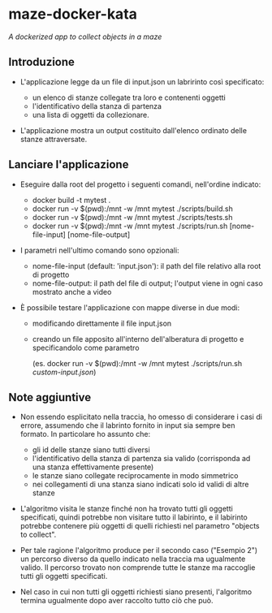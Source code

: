 # maze-docker-kata
*A dockerized app to collect objects in a maze*

## Introduzione
* L'applicazione legge da un file di input.json un labririnto così specificato:
  * un elenco di stanze collegate tra loro e contenenti oggetti
  * l'identificativo della stanza di partenza 
  * una lista di oggetti da collezionare.
  
  
* L'applicazione mostra un output costituito dall'elenco ordinato delle stanze attraversate.

## Lanciare l'applicazione
- Eseguire dalla root del progetto i seguenti comandi, nell'ordine indicato:

  * docker build -t mytest .
  * docker run -v $(pwd):/mnt -w /mnt mytest ./scripts/build.sh 
  * docker run -v $(pwd):/mnt -w /mnt mytest ./scripts/tests.sh 
  * docker run -v $(pwd):/mnt -w /mnt mytest ./scripts/run.sh [nome-file-input] [nome-file-output]
  

- I parametri nell'ultimo comando sono opzionali:
  * nome-file-input (default: 'input.json'): il path del file relativo alla root di progetto
  * nome-file-output: il path del file di output; l'output viene in ogni caso mostrato anche a video


- È possibile testare l'applicazione con mappe diverse in due modi:
  * modificando direttamente il file input.json
  * creando un file apposito all'interno dell'alberatura di progetto e specificandolo come parametro
    
    (es. docker run -v $(pwd):/mnt -w /mnt mytest ./scripts/run.sh *custom-input.json*)
    

## Note aggiuntive
- Non essendo esplicitato nella traccia, ho omesso di considerare i casi di errore, 
  assumendo che il labrinto fornito in input sia sempre ben formato.
  In particolare ho assunto che:
  * gli id delle stanze siano tutti diversi
  * l'identificativo della stanza di partenza sia valido (corrisponda ad una stanza effettivamente presente) 
  * le stanze siano collegate reciprocamente in modo simmetrico
  * nei collegamenti di una stanza siano indicati solo id validi di altre stanze

- L'algoritmo visita le stanze finché non ha trovato tutti gli oggetti specificati,
  quindi potrebbe non visitare tutto il labirinto, e il labirinto potrebbe contenere
  più oggetti di quelli richiesti nel parametro "objects to collect".
  

- Per tale ragione l'algoritmo produce per il secondo caso ("Esempio 2") 
  un percorso diverso da quello indicato nella traccia ma ugualmente valido.
  Il percorso trovato non comprende tutte le stanze ma raccoglie tutti gli oggetti specificati.


- Nel caso in cui non tutti gli oggetti richiesti siano presenti,
  l'algoritmo termina ugualmente dopo aver raccolto tutto ciò che può.

  


